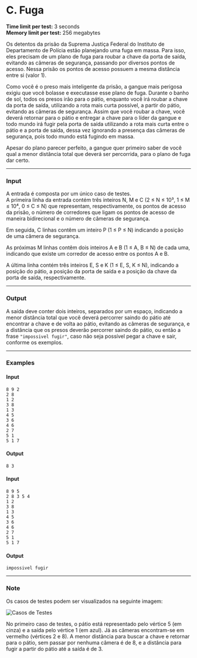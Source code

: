 # C. Fuga

**Time limit per test:** 3 seconds  
**Memory limit per test:** 256 megabytes  

Os detentos da prisão da Suprema Justiça Federal do Instituto de Departamento de Polícia estão planejando uma fuga em massa. Para isso, eles precisam de um plano de fuga para roubar a chave da porta de saída, evitando as câmeras de segurança, passando por diversos pontos de acesso. Nessa prisão os pontos de acesso possuem a mesma distância entre si (valor 1).

Como você é o preso mais inteligente da prisão, a gangue mais perigosa exigiu que você bolasse e executasse esse plano de fuga. Durante o banho de sol, todos os presos irão para o pátio, enquanto você irá roubar a chave da porta de saída, utilizando a rota mais curta possível, a partir do pátio, evitando as câmeras de segurança. Assim que você roubar a chave, você deverá retornar para o pátio e entregar a chave para o líder da gangue e todo mundo irá fugir pela porta de saída utilizando a rota mais curta entre o pátio e a porta de saída, dessa vez ignorando a presença das câmeras de segurança, pois todo mundo está fugindo em massa.

Apesar do plano parecer perfeito, a gangue quer primeiro saber de você qual a menor distância total que deverá ser percorrida, para o plano de fuga dar certo.

---

### **Input**
A entrada é composta por um único caso de testes.  
A primeira linha da entrada contém três inteiros N, M e C (2 ≤ N ≤ 10³, 1 ≤ M ≤ 10⁴, 0 ≤ C ≤ N) que representam, respectivamente, os pontos de acesso da prisão, o número de corredores que ligam os pontos de acesso de maneira bidirecional e o número de câmeras de segurança.  

Em seguida, C linhas contêm um inteiro P (1 ≤ P ≤ N) indicando a posição de uma câmera de segurança.  

As próximas M linhas contêm dois inteiros A e B (1 ≤ A, B ≤ N) de cada uma, indicando que existe um corredor de acesso entre os pontos A e B.  

A última linha contém três inteiros E, S e K (1 ≤ E, S, K ≤ N), indicando a posição do pátio, a posição da porta de saída e a posição da chave da porta de saída, respectivamente.

---

### **Output**
A saída deve conter dois inteiros, separados por um espaço, indicando a menor distância total que você deverá percorrer saindo do pátio até encontrar a chave e de volta ao pátio, evitando as câmeras de segurança, e a distância que os presos deverão percorrer saindo do pátio, ou então a frase `"impossivel fugir"`, caso não seja possível pegar a chave e sair, conforme os exemplos.

---

### **Examples**

#### **Input**
```
8 9 2
2 8
1 2
3 8
1 3
4 5
3 6
4 6
2 7
5 1
5 1 7
```

#### **Output**
```
8 3
```

#### **Input**
```
8 9 5
2 8 3 5 4
1 2
3 8
1 3
4 5
3 6
4 6
2 7
5 1
5 1 7
```

#### **Output**
```
impossivel fugir
```

---

### **Note**
Os casos de testes podem ser visualizados na seguinte imagem:

![Casos de Testes](https://i.ibb.co/fpT9XJs/imagem-2024-12-02-234516553.png)

No primeiro caso de testes, o pátio está representado pelo vértice 5 (em cinza) e a saída pelo vértice 1 (em azul). Já as câmeras encontram-se em vermelho (vértices 2 e 8). A menor distância para buscar a chave e retornar para o pátio, sem passar por nenhuma câmera é de 8, e a distância para fugir a partir do pátio até a saída é de 3.